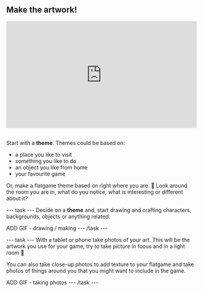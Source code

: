 ## Make the artwork!

<html>
<div style="position: relative; overflow: hidden; padding-top: 56.25%;">
<iframe style="position: absolute; top: 0; left: 0; right: 0; width: 100%; height: 100%; border: none;" src="https://www.youtube.com/embed/r16wfxUmBhA?rel=0&cc_load_policy=1" allowfullscreen allow="accelerometer; autoplay; clipboard-write; encrypted-media; gyroscope; picture-in-picture; web-share">
</iframe>
</div><br>
</html>

Start with a **theme**. Themes could be based on: 

- a place you like to visit
- something you like to do
- an object you like from home
- your favourite game

Or, make a flatgame theme based on right where you are. 👀 Look around the room you are in, what do you notice, what is interesting or different about it?

--- task ---
Decide on a **theme** and, start drawing and crafting characters, backgrounds, objects or anything related.  

ADD GIF - drawing / making
--- /task ---


--- task ---
With a tablet or phone take photos of your art. This will be the artwork you use for your game, try to take picture in focus and in a light room 📸

You can also take close-up photos to add texture to your flatgame and take photos of things around you that you might want to include in the game. 

ADD GIF - taking photos
--- /task ---
